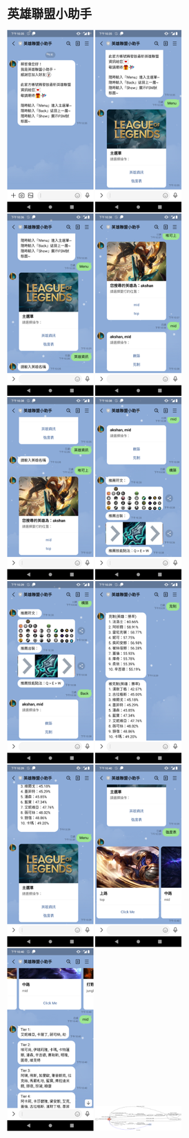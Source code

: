 # 英雄聯盟小助手
<img src="./img/initial.png" alt="drawing" width="200"/>
<img src="./img/menu.png" alt="drawing" width="200"/>
<img src="./img/HeroName.png" alt="drawing" width="200"/>
<img src="./img/HeroMenu.png" alt="drawing" width="200"/>
<img src="./img/HeroPos.png" alt="drawing" width="200"/>
<img src="./img/Build.png" alt="drawing" width="200"/>
<img src="./img/Back.png" alt="drawing" width="200"/>
<img src="./img/Counter.png" alt="drawing" width="200"/>
<img src="./img/back_to_menu.png" alt="drawing" width="200"/>
<img src="./img/Tier.png" alt="drawing" width="200"/>
<img src="./img/TierInfor.png" alt="drawing" width="200"/>
<img src="./img/fsm.png" alt="drawing" width="200"/>
